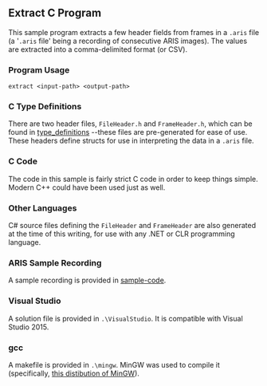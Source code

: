 ## Extract C Program

This sample program extracts a few header fields from frames in a `.aris` file
(a '`.aris` file' being a recording of consecutive ARIS images). The values are extracted into a comma-delimited format (or CSV).

### Program Usage

    extract <input-path> <output-path>

### C Type Definitions

There are two header files, `FileHeader.h` and `FrameHeader.h`, which can be found in
[type_definitions](https://github.com/SoundMetrics/aris-file-sdk/tree/master/type_definitions)
--these files
are pre-generated for ease of use. These headers define structs for use in interpreting the data
in a `.aris` file.

### C Code

The code in this sample is fairly strict C code in order to keep things simple.
Modern C++ could have been used just as well.

### Other Languages

C# source files defining the `FileHeader` and `FrameHeader` are also generated at the time of this writing, for
use with any .NET or CLR programming language.

### ARIS Sample Recording
A sample recording is provided in
[sample-code](https://github.com/SoundMetrics/aris-file-sdk/tree/master/sample-code).

### Visual Studio

A solution file is provided in `.\VisualStudio`. It is compatible with Visual Studio 2015.

### gcc

A makefile is provided in `.\mingw`. MinGW was used to compile it (specifically,
[this distibution of MinGW](http://nuwen.net/mingw.html)).